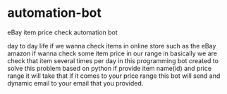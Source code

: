 # automation-bot
eBay item price check automation bot 

day to day life if we wanna check items in online store such as the eBay amazon
if wanna check some item price in our range in basically we are check that item several times per day
in this programming bot created to solve this problem based on python
if provide item name(id) and price range it will take that if it comes to your price range this bot will send and dynamic email to your email that you provided.
